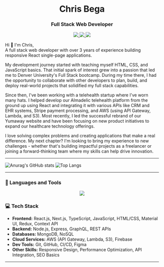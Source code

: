 <h1 align="center">Chris Bega</h1>
<h3 align="center"> Full Stack Web Developer</h3>

<p align="center" marginTop="5rem">
  <a href="https://docs.google.com/document/d/1D2z1CbWzSJKPXjojNp60Mkzq3B66Cqd-/edit?usp=sharing&ouid=108432228010067374897&rtpof=true&sd=true" target="_blank">
    <img src="https://custom-icon-badges.demolab.com/badge/-Resume%20-CE4630?style=for-the-badge&logoColor=white&logo=download" />
  </a>
  <a href="https://www.linkedin.com/in/christianbega/" target="_blank">
    <img src="https://img.shields.io/badge/LinkedIn-blue?style=for-the-badge&logo=linkedin">
  </a>
  <a href="https://www.christianbega.com/" target="_blank">
    <img src="https://custom-icon-badges.demolab.com/badge/-Portfolio%20-E1AD0E?style=for-the-badge&logoColor=white&logo=rocket" />
  </a> 
</p>



Hi 👋 I'm Chris, <br/>
A full stack web developer with over 3 years of experience building responsive React single-page applications. 

My development journey started with teaching myself HTML, CSS, and JavaScript basics. That initial spark of interest grew into a passion that led me to Denver University's Full Stack bootcamp. During my time there, I had the opportunity to collaborate with other developers to plan, build, and deploy real-world projects that solidified my full stack capabilities.

Since then, I've been working with a telehealth startup where I've worn many hats. I helped develop our Almadelic telehealth platform from the ground up using React and integrating it with various APIs like CRM and EHR systems, Stripe payment processing, and AWS (using API Gateway, Lambda, and S3). Most recently, I led the successful rebrand of our Yumaway website and have been focusing on new product initiatives to expand our healthcare technology offerings.

I love solving complex problems and creating applications that make a real difference. My next chapter? I'm looking to bring my experience to new challenges - whether that's building impactful projects as a freelancer or joining a forward-thinking team where my skills can help drive innovation.


---
<!-- <p><img align="left" src="https://github-readme-stats.vercel.app/api?username=christianbega&show_icons=true&locale=en" alt="christianbega" /></p>
<p><img align="center" src="https://github-readme-stats.vercel.app/api/top-langs?username=christianbega&show_icons=true&locale=en&layout=compact" alt="christianbega" /></p> -->

![Anurag's GitHub stats](https://github-readme-stats.vercel.app/api?username=christianbega&show_icons=true&locale=en)
![Top Langs](https://github-readme-stats.vercel.app/api/top-langs?username=christianbega&show_icons=true&locale=en&layout=compact)



---

### 🧰 Languages and Tools
<p align="center">
  <a href="https://skillicons.dev">
    <img src="https://skillicons.dev/icons?i=js,ts,react,nextjs,redux,nodejs,express,mongodb,graphql,aws,firebase,html,css,materialui,tailwind,sass,bootstrap,figma,git,github,netlify,heroku" />
  </a>
</p>

### 💻 Tech Stack
- **Frontend:** React.js, Next.js, TypeScript, JavaScript, HTML/CSS, Material UI, Redux, Context API
- **Backend:** Node.js, Express, GraphQL, REST APIs
- **Databases:** MongoDB, NoSQL
- **Cloud Services:** AWS (API Gateway, Lambda, S3), Firebase
- **Dev Tools:** Git, GitHub, CI/CD, Figma
- **Other Skills:** Responsive Design, Performance Optimization, API Integration, SEO Basics
--- 
